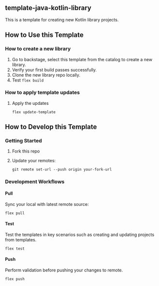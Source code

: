 ## template-java-kotlin-library

This is a template for creating new Kotlin library projects.

## How to Use this Template

### How to create a new library

1. Go to backstage, select this template from the catalog to create a new library.
2. Verify your first build passes successfully.
3. Clone the new library repo locally.
4. Test
    `flex build`

### How to apply template updates

1. Apply the updates

    `flex update-template`

## How to Develop this Template

### Getting Started
1. Fork this repo
2. Update your remotes:

    `git remote set-url --push origin your-fork-url`

### Development Workflows

#### Pull
Sync your local with latest remote source:

    flex pull

#### Test
Test the templates in key scenarios such as creating and updating projects from templates.

    flex test

#### Push
Perform validation before pushing your changes to remote.

    flex push

